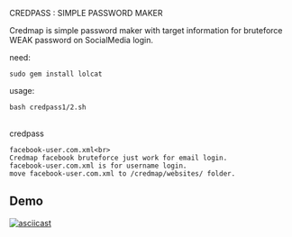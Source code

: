 CREDPASS : SIMPLE PASSWORD MAKER

Credmap is simple password maker with target information for bruteforce WEAK password on SocialMedia login.

need:<br>
```
sudo gem install lolcat
```

usage:<br>
```
bash credpass1/2.sh
```

<br>credpass
```
facebook-user.com.xml<br>
Credmap facebook bruteforce just work for email login.
facebook-user.com.xml is for username login.
move facebook-user.com.xml to /credmap/websites/ folder.
```

## Demo
[![asciicast](https://asciinema.org/a/254240.svg)](https://asciinema.org/a/254240)
